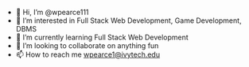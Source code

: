 - 👋 Hi, I’m @wpearce111
- 👀 I’m interested in Full Stack Web Development, Game Development, DBMS
- 🌱 I’m currently learning Full Stack Web Development
- 💞️ I’m looking to collaborate on anything fun
- 📫 How to reach me wpearce1@ivytech.edu

<!---
wpearce111/wpearce111 is a ✨ special ✨ repository because its `README.md` (this file) appears on your GitHub profile.
You can click the Preview link to take a look at your changes.
--->
